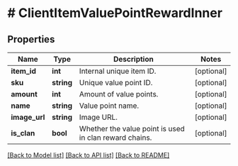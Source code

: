 # # ClientItemValuePointRewardInner

## Properties

Name | Type | Description | Notes
------------ | ------------- | ------------- | -------------
**item_id** | **int** | Internal unique item ID. | [optional]
**sku** | **string** | Unique value point ID. | [optional]
**amount** | **int** | Amount of value points. | [optional]
**name** | **string** | Value point name. | [optional]
**image_url** | **string** | Image URL. | [optional]
**is_clan** | **bool** | Whether the value point is used in clan reward chains. | [optional]

[[Back to Model list]](../../README.md#models) [[Back to API list]](../../README.md#endpoints) [[Back to README]](../../README.md)
